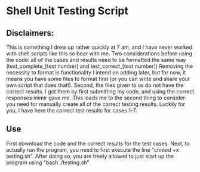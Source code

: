 # Shell Unit Testing Script
## Disclaimers: 
This is something I drew up rather quickly at 7 am, and I have never worked with shell scripts like this so bear with me. 
Two considerations before using the code: all of the cases and results need to be formatted the same way (test_complete_[test number] and test_correct_[test number])
Removing the necessity to format is functionality I intend on adding later, but for now, it means you have some files to format first (or you can write and share your own script that does that!).
Second, the files given to us do not have the correct results. I got them by first submitting my code, and using the correct responses mimir gave me. This leads me to the second thing to consider: you need for manually create all of the correct testing results. Luckily for you, I have here the correct test results for cases 1-7. 
## Use
First download the code and the correct results for the test cases. Next, to actually run the program, you need to first execute the line "chmod +x testing.sh". After doing so, you are freely allowed to just start up the program using "bash ./testing.sh"
